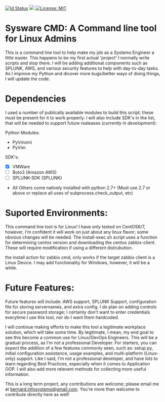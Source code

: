 [![ld Status](https://travis-ci.org/Bernard2324/sys_cmd.svg?branch=master)](https://travis-ci.org/Bernard2324/sys_cmd)
![](https://travis-ci.org/Bernard2324/sys_cmd.svg?branch=master)
[![License: MIT](https://img.shields.io/badge/License-MIT-yellow.svg)](https://opensource.org/licenses/MIT)
# Sysware CMD:   A Command line tool for Linux Admins 

This is a command line tool to help make my job as a Systems Engineer a little easier.  This happens to be my first actual 'project'
I normally write scripts and stop there.  I will be adding additional components such as SPLUNK, AWS, and various security features to
help with day-to-day tasks.  As I improve my Python and dicover more bugs/better ways of doing things, I will update the code.

# Dependencies

I used a number of publically available modules to build this script; these must be present for it to work properly.  I will also include SDK's in the list, that will be needed to support future realeases (*currently in development*):

Python Modules:
- PyVmomi
- PyVim

SDK's:
- [x] VMWare
- [ ] Boto3 (Amazon AWS)
- [ ] SPLUNK-SDK (SPLUNK)

+ All Others come natively installed with python 2.7+ (Must use 2.7 or above or replace all uses of subprocess.check_output, etc)

# Suported Environments:

This command line tool is for Linux! I have only tested on CentOS6/7, however, I'm confident it will work on just about any linux flavor; some obvious changes will be needed.  The install-exec.sh script uses a function for determining centos version and downloading the centos zabbix-client.  These will require modification if using a different distrubution.

the install action for zabbix cmd, only works if the target zabbix client is a Linux Device.  I may add functionality for Windows, however, it will be a while.

# Future Features:

Future features will include: AWS support, SPLUNK Support, configuration file for storing servernames, and extra config.  I do plan on adding controls for secure password storage; I certainly don't want to enter credentials everytime I use this tool, nor do I want them hardcoded.  

I will continue making efforts to make this tool a legitimate workplace solution, which will take some time.  By legitimate, I mean, my end goal to see this become a common use for Linux/DevOps Engineers.  This will be a gradual process, as I'm not a professional Developer.  For starters, you can expect the addition of a few features commonly seen, such as: setup.py, initial configuration assistance, usage examples, and multi-platform (Linux-only) support.  Like I said, I'm not a professional developer, and have lots to learn regarding Best Practices, especially when it comes to Application OOP.  I will also add more relevent methods for collecting more useful information.

This is a long term project, any contributions are welcome; please email me at bernard.infosystems@gmail.com.  You're more than welcome to contribute directly here as well!

